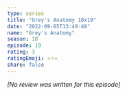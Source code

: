 ```yaml
---
type: series
title: "Grey's Anatomy 18x19"
date: "2022-09-05T13:49:48"
name: "Grey's Anatomy"
season: 18
episode: 19
rating: 3
ratingEmoji: ⭐️⭐️⭐️
share: false
---
```


*[No review was written for this episode]*
